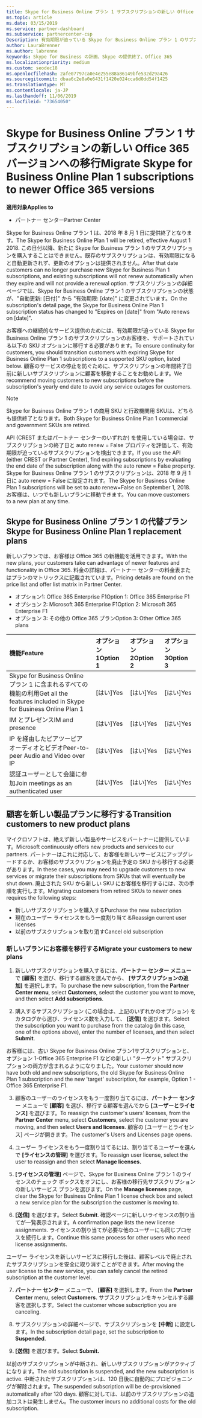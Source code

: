 ```yaml
---
title: Skype for Business Online プラン 1 サブスクリプションの新しい Office 365 バージョンへの移行 | パートナー センター
ms.topic: article
ms.date: 03/15/2019
ms.service: partner-dashboard
ms.subservice: partnercenter-csp
Description: 有効期限が迫っている Skype for Business Online プラン 1 のサブスクリプションの顧客を、サポートされている SKU オプションに移行します。 サブスクリプションの年間終了日より前に、顧客を新しいサブスクリプションに移動することをお勧めします。
author: LauraBrenner
ms.author: labrenne
keywords: Skype for Business の計画、Skype の提供終了、Office 365
ms.localizationpriority: medium
ms.custom: seodec18
ms.openlocfilehash: 2afe07797ca0e4e255e88a86149bfe532d29a426
ms.sourcegitcommit: dbaa6c2e8a0e6431f1420e024cca6d0dd54f1425
ms.translationtype: MT
ms.contentlocale: ja-JP
ms.lasthandoff: 11/06/2019
ms.locfileid: "73654050"
---
```

# <a name="migrate-skype-for-business-online-plan-1-subscriptions-to-newer-office-365-versions"></a><span data-ttu-id="cc28c-105">Skype for Business Online プラン 1 サブスクリプションの新しい Office 365 バージョンへの移行</span><span class="sxs-lookup"><span data-stu-id="cc28c-105">Migrate Skype for Business Online Plan 1 subscriptions to newer Office 365 versions</span></span>

<span data-ttu-id="cc28c-106">**適用対象**</span><span class="sxs-lookup"><span data-stu-id="cc28c-106">**Applies to**</span></span>

- <span data-ttu-id="cc28c-107">パートナー センター</span><span class="sxs-lookup"><span data-stu-id="cc28c-107">Partner Center</span></span>

<span data-ttu-id="cc28c-108">Skype for Business Online プラン 1 は、2018 年 8 月 1 日に提供終了となります。</span><span class="sxs-lookup"><span data-stu-id="cc28c-108">The Skype for Business Online Plan 1 will be retired, effective August 1 2018.</span></span> <span data-ttu-id="cc28c-109">この日付以降、新たに Skype for Business プラン 1 のサブスクリプションを購入することはできません。既存のサブスクリプションは、有効期限になると自動更新されず、更新のオプションは提供されません。</span><span class="sxs-lookup"><span data-stu-id="cc28c-109">After that date customers can no longer purchase new Skype for Business Plan 1 subscriptions, and existing subscriptions will not renew automatically when they expire and will not provide a renewal option.</span></span> <span data-ttu-id="cc28c-110">サブスクリプションの詳細ページでは、Skype for Business Online プラン 1 のサブスクリプションの状態が、"自動更新: [日付]" から "有効期限: [date]" に変更されています。</span><span class="sxs-lookup"><span data-stu-id="cc28c-110">On the subscription's detail page, the Skype for Business Online Plan 1 subscription status has changed to "Expires on [date]" from "Auto renews on [date]".</span></span>  

<span data-ttu-id="cc28c-111">お客様への継続的なサービス提供のためには、有効期限が迫っている Skype for Business Online プラン 1 のサブスクリプションのお客様を、サポートされている以下の SKU オプションに移行する必要があります。</span><span class="sxs-lookup"><span data-stu-id="cc28c-111">To ensure continuity for customers, you should transition customers with expiring Skype for Business Online Plan 1 subscriptions to a supported SKU option, listed below.</span></span> <span data-ttu-id="cc28c-112">顧客のサービスの停止を防ぐために、サブスクリプションの年間終了日前に新しいサブスクリプションに顧客を移動することをお勧めします。</span><span class="sxs-lookup"><span data-stu-id="cc28c-112">We recommend moving customers to new subscriptions before the subscription's yearly end date to avoid any service outages for customers.</span></span> 

>[!NOTE]
><span data-ttu-id="cc28c-113">Skype for Business Online プラン 1 の商用 SKU と行政機関用 SKUは、どちらも提供終了となります。</span><span class="sxs-lookup"><span data-stu-id="cc28c-113">Both Skype for Business Online Plan 1 commercial and government SKUs are retired.</span></span>

<span data-ttu-id="cc28c-114">API (CREST またはパートナー センターのいずれか) を使用している場合は、サブスクリプションの終了日と auto renew = False プロパティを評価して、有効期限が迫っているサブスクリプションを検出できます。</span><span class="sxs-lookup"><span data-stu-id="cc28c-114">If you use the API (either CREST or Partner Center), find expiring subscriptions by evaluating the end date of the subscription along with the auto renew = False property.</span></span> <span data-ttu-id="cc28c-115">Skype for Business Online プラン 1 のサブスクリプションは、2018 年 9 月 1 日に auto renew = False に設定されます。</span><span class="sxs-lookup"><span data-stu-id="cc28c-115">The Skype for Business Online Plan 1 subscriptions will be set to auto renew=False on September 1, 2018.</span></span> <span data-ttu-id="cc28c-116">お客様は、いつでも新しいプランに移動できます。</span><span class="sxs-lookup"><span data-stu-id="cc28c-116">You can move customers to a new plan at any time.</span></span> 

## <a name="skype-for-business-online-plan-1-replacement-plans"></a><span data-ttu-id="cc28c-117">Skype for Business Online プラン 1 の代替プラン</span><span class="sxs-lookup"><span data-stu-id="cc28c-117">Skype for Business Online Plan 1 replacement plans</span></span>

<span data-ttu-id="cc28c-118">新しいプランでは、お客様は Office 365 の新機能を活用できます。</span><span class="sxs-lookup"><span data-stu-id="cc28c-118">With the new plans, your customers take can advantage of newer features and functionality in Office 365.</span></span> <span data-ttu-id="cc28c-119">料金の詳細は、パートナー センターの料金表またはプランのマトリックスに記載されています。</span><span class="sxs-lookup"><span data-stu-id="cc28c-119">Pricing details are found on the price list and offer list matrix in Partner Center.</span></span> 

- <span data-ttu-id="cc28c-120">オプション1: Office 365 Enterprise F1</span><span class="sxs-lookup"><span data-stu-id="cc28c-120">Option 1: Office 365 Enterprise F1</span></span>
- <span data-ttu-id="cc28c-121">オプション 2: Microsoft 365 Enterprise F1</span><span class="sxs-lookup"><span data-stu-id="cc28c-121">Option 2: Microsoft 365 Enterprise F1</span></span>
- <span data-ttu-id="cc28c-122">オプション 3: その他の Office 365 プラン</span><span class="sxs-lookup"><span data-stu-id="cc28c-122">Option 3: Other Office 365 plans</span></span>

|<span data-ttu-id="cc28c-123">**機能**</span><span class="sxs-lookup"><span data-stu-id="cc28c-123">**Feature**</span></span>    |<span data-ttu-id="cc28c-124">**オプション 1**</span><span class="sxs-lookup"><span data-stu-id="cc28c-124">**Option 1**</span></span>   |<span data-ttu-id="cc28c-125">**オプション 2**</span><span class="sxs-lookup"><span data-stu-id="cc28c-125">**Option 2**</span></span>   |<span data-ttu-id="cc28c-126">**オプション 3**</span><span class="sxs-lookup"><span data-stu-id="cc28c-126">**Option 3**</span></span>   |
|:-----------------|:-----------------|:-------------|:------------|
|<span data-ttu-id="cc28c-127">Skype for Business Online プラン 1 に含まれるすべての機能の利用</span><span class="sxs-lookup"><span data-stu-id="cc28c-127">Get all the features included in Skype for Business Online Plan 1</span></span>|<span data-ttu-id="cc28c-128">[はい]</span><span class="sxs-lookup"><span data-stu-id="cc28c-128">Yes</span></span>   |<span data-ttu-id="cc28c-129">[はい]</span><span class="sxs-lookup"><span data-stu-id="cc28c-129">Yes</span></span>   |<span data-ttu-id="cc28c-130">[はい]</span><span class="sxs-lookup"><span data-stu-id="cc28c-130">Yes</span></span>   |
|<span data-ttu-id="cc28c-131">IM とプレゼンス</span><span class="sxs-lookup"><span data-stu-id="cc28c-131">IM and presence</span></span> |<span data-ttu-id="cc28c-132">[はい]</span><span class="sxs-lookup"><span data-stu-id="cc28c-132">Yes</span></span>   |<span data-ttu-id="cc28c-133">[はい]</span><span class="sxs-lookup"><span data-stu-id="cc28c-133">Yes</span></span>   |<span data-ttu-id="cc28c-134">[はい]</span><span class="sxs-lookup"><span data-stu-id="cc28c-134">Yes</span></span>   |
|<span data-ttu-id="cc28c-135">IP を経由したピアツーピア オーディオとビデオ</span><span class="sxs-lookup"><span data-stu-id="cc28c-135">Peer-to-peer Audio and Video over IP</span></span>|<span data-ttu-id="cc28c-136">[はい]</span><span class="sxs-lookup"><span data-stu-id="cc28c-136">Yes</span></span>   |<span data-ttu-id="cc28c-137">[はい]</span><span class="sxs-lookup"><span data-stu-id="cc28c-137">Yes</span></span>   |<span data-ttu-id="cc28c-138">[はい]</span><span class="sxs-lookup"><span data-stu-id="cc28c-138">Yes</span></span>   
|<span data-ttu-id="cc28c-139">認証ユーザーとして会議に参加</span><span class="sxs-lookup"><span data-stu-id="cc28c-139">Join meetings as an authenticated user</span></span>| <span data-ttu-id="cc28c-140">[はい]</span><span class="sxs-lookup"><span data-stu-id="cc28c-140">Yes</span></span>   |<span data-ttu-id="cc28c-141">[はい]</span><span class="sxs-lookup"><span data-stu-id="cc28c-141">Yes</span></span>   |<span data-ttu-id="cc28c-142">[はい]</span><span class="sxs-lookup"><span data-stu-id="cc28c-142">Yes</span></span>   |

## <a name="transition-customers-to-new-product-plans"></a><span data-ttu-id="cc28c-143">顧客を新しい製品プランに移行する</span><span class="sxs-lookup"><span data-stu-id="cc28c-143">Transition customers to new product plans</span></span>

<span data-ttu-id="cc28c-144">マイクロソフトは、絶えず新しい製品やサービスをパートナーに提供しています。</span><span class="sxs-lookup"><span data-stu-id="cc28c-144">Microsoft continuously offers new products and services to our partners.</span></span> <span data-ttu-id="cc28c-145">パートナーはこれに対応して、お客様を新しいサービスにアップグレードするか、お客様のサブスクリプションを廃止予定の SKU から移行する必要があります。</span><span class="sxs-lookup"><span data-stu-id="cc28c-145">In these cases, you may need to upgrade customers to new services or migrate their subscriptions from SKUs that will eventually be shut down.</span></span> <span data-ttu-id="cc28c-146">廃止された SKU から新しい SKU にお客様を移行するには、次の手順を実行します。</span><span class="sxs-lookup"><span data-stu-id="cc28c-146">Migrating customers from retired SKUs to newer ones requires the following steps:</span></span>

- <span data-ttu-id="cc28c-147">新しいサブスクリプションを購入する</span><span class="sxs-lookup"><span data-stu-id="cc28c-147">Purchase the new subscription</span></span>
- <span data-ttu-id="cc28c-148">現在のユーザー ライセンスをもう一度割り当てる</span><span class="sxs-lookup"><span data-stu-id="cc28c-148">Reassign current user licenses</span></span>
- <span data-ttu-id="cc28c-149">以前のサブスクリプションを取り消す</span><span class="sxs-lookup"><span data-stu-id="cc28c-149">Cancel old subscription</span></span>

### <a name="migrate-your-customers-to-new-plans"></a><span data-ttu-id="cc28c-150">新しいプランにお客様を移行する</span><span class="sxs-lookup"><span data-stu-id="cc28c-150">Migrate your customers to new plans</span></span>

1. <span data-ttu-id="cc28c-151">新しいサブスクリプションを購入するには、**パートナー センター メニュー**で **[顧客]** を選び、移行する顧客を選んでから、 **[サブスクリプションの追加]** を選択します。</span><span class="sxs-lookup"><span data-stu-id="cc28c-151">To purchase the new subscription, from the **Partner Center menu**, select **Customers**, select the customer you want to move, and then select **Add subscriptions**.</span></span>

2. <span data-ttu-id="cc28c-152">購入するサブスクリプション (この場合は、上記のいずれかのオプション) をカタログから選び、ライセンス数を入力して、 **[送信]** を選びます。</span><span class="sxs-lookup"><span data-stu-id="cc28c-152">Select the subscription you want to purchase from the catalog (in this case, one of the options above), enter the number of licenses, and then select **Submit**.</span></span> 

<span data-ttu-id="cc28c-153">お客様には、古い Skype for Business Online プラン1サブスクリプションと、オプション 1-Office 365 Enterprise F1 などの新しい "ターゲット" サブスクリプションの両方が含まれるようになりました。</span><span class="sxs-lookup"><span data-stu-id="cc28c-153">Your customer should now have both old and new subscriptions, the old Skype for Business Online Plan 1  subscription and the new 'target' subscription, for example, Option 1 - Office 365 Enterprise F1.</span></span>

3. <span data-ttu-id="cc28c-154">顧客のユーザーのライセンスをもう一度割り当てるには、**パートナー センター** メニューで **[顧客]** を選び、移行する顧客を選んでから **[ユーザーとライセンス]** を選びます。</span><span class="sxs-lookup"><span data-stu-id="cc28c-154">To reassign the customer's users' licenses, from the **Partner Center** menu, select **Customers**, select the customer you are moving, and then select **Users and licenses**.</span></span> <span data-ttu-id="cc28c-155">顧客の [ユーザーとライセンス] ページが開きます。</span><span class="sxs-lookup"><span data-stu-id="cc28c-155">The customer's Users and Licenses page opens.</span></span>

4. <span data-ttu-id="cc28c-156">ユーザー ライセンスをもう一度割り当てるには、割り当てるユーザーを選んで **[ライセンスの管理]** を選びます。</span><span class="sxs-lookup"><span data-stu-id="cc28c-156">To reassign user license, select the user to reassign and then select **Manage licenses.**</span></span>

5. <span data-ttu-id="cc28c-157">**[ライセンスの管理]** ページで、Skype for Business Online プラン 1 のライセンスのチェック ボックスをオフにし、お客様の移行先サブスクリプションの新しいサービス プランを選びます。</span><span class="sxs-lookup"><span data-stu-id="cc28c-157">On the **Manage licenses** page, clear the Skype for Business Online Plan 1 license check box and select a new service plan for the subscription the customer is moving to.</span></span>

6. <span data-ttu-id="cc28c-158">**[送信]** を選びます。</span><span class="sxs-lookup"><span data-stu-id="cc28c-158">Select **Submit**.</span></span> <span data-ttu-id="cc28c-159">確認ページに新しいライセンスの割り当てが一覧表示されます。</span><span class="sxs-lookup"><span data-stu-id="cc28c-159">A confirmation page lists the new license assignments.</span></span> <span data-ttu-id="cc28c-160">ライセンスの割り当てが必要な他のユーザーにも同じプロセスを続行します。</span><span class="sxs-lookup"><span data-stu-id="cc28c-160">Continue this same process for other users who need license assignments.</span></span>

<span data-ttu-id="cc28c-161">ユーザー ライセンスを新しいサービスに移行した後は、顧客レベルで廃止されたサブスクリプションを安全に取り消すことができます。</span><span class="sxs-lookup"><span data-stu-id="cc28c-161">After moving the user license to the new service, you can safely cancel the retired subscription at the customer level.</span></span>

7. <span data-ttu-id="cc28c-162">**パートナー センター** メニューで、 **[顧客]** を選択します。</span><span class="sxs-lookup"><span data-stu-id="cc28c-162">From the **Partner Center** menu, select **Customers**.</span></span> <span data-ttu-id="cc28c-163">サブスクリプションをキャンセルする顧客を選択します。</span><span class="sxs-lookup"><span data-stu-id="cc28c-163">Select the customer whose subscription you are canceling.</span></span>

8. <span data-ttu-id="cc28c-164">サブスクリプションの詳細ページで、サブスクリプションを **[中断]** に設定します。</span><span class="sxs-lookup"><span data-stu-id="cc28c-164">In the subscription detail page, set the subscription to **Suspended**.</span></span>

9. <span data-ttu-id="cc28c-165">**[送信]** を選びます。</span><span class="sxs-lookup"><span data-stu-id="cc28c-165">Select **Submit.**</span></span>

<span data-ttu-id="cc28c-166">以前のサブスクリプションが中断され、新しいサブスクリプションがアクティブになります。</span><span class="sxs-lookup"><span data-stu-id="cc28c-166">The old subscription is suspended, and the new subscription is active.</span></span> <span data-ttu-id="cc28c-167">中断されたサブスクリプションは、120 日後に自動的にプロビジョニングが解除されます。</span><span class="sxs-lookup"><span data-stu-id="cc28c-167">The suspended subscription will be de-provisioned automatically after 120 days.</span></span> <span data-ttu-id="cc28c-168">顧客に対しては、以前のサブスクリプションの追加コストは発生しません。</span><span class="sxs-lookup"><span data-stu-id="cc28c-168">The customer incurs no additional costs for the old subscription.</span></span>

